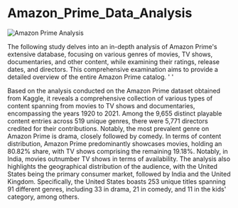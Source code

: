 # Amazon_Prime_Data_Analysis

![Amazon Prime Analysis](https://github.com/Dhanesha151001/Amazon_prime_analysis/assets/103206429/41c62cfa-9b99-4160-8e77-9c6ae09b080e)

The following study delves into an in-depth analysis of Amazon Prime's extensive database, focusing on various genres of movies, TV shows, documentaries, and other content, while examining their ratings, release dates, and directors. This comprehensive examination aims to provide a detailed overview of the entire Amazon Prime catalog.
'&nbsp;'

Based on the analysis conducted on the Amazon Prime dataset obtained from Kaggle, it reveals a comprehensive collection of various types of content spanning from movies to TV shows and documentaries, encompassing the years 1920 to 2021. Among the 9,655 distinct playable content entries across 519 unique genres, there were 5,771 directors credited for their contributions. Notably, the most prevalent genre on Amazon Prime is drama, closely followed by comedy. In terms of content distribution, Amazon Prime predominantly showcases movies, holding an 80.82% share, with TV shows comprising the remaining 19.18%. Notably, in India, movies outnumber TV shows in terms of availability. The analysis also highlights the geographical distribution of the audience, with the United States being the primary consumer market, followed by India and the United Kingdom. Specifically, the United States boasts 253 unique titles spanning 91 different genres, including 33 in drama, 21 in comedy, and 11 in the kids' category, among others.
